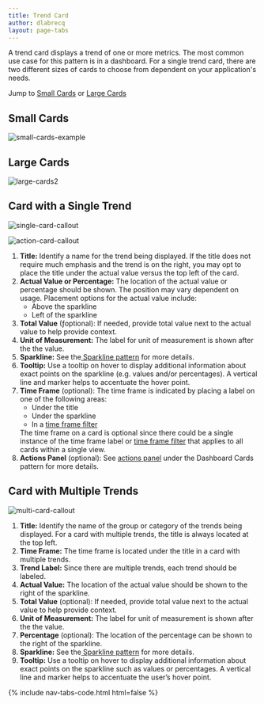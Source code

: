 ```yaml
---
title: Trend Card
author: dlabrecq
layout: page-tabs
---
```

<div class="tab-content">
  <div role="tabpanel" class="tab-pane active" id="overview">
    <p>A trend card displays a trend of one or more metrics. The most common use case for this pattern is in a dashboard. For a single trend card, there are two different sizes of cards to choose from dependent on your application's needs.</p>
    <p>Jump to <a href="#example-overview-1">Small Cards</a> or <a href="#example-overview-2">Large Cards</a></p>
    <h2 id="example-overview-1">Small Cards</h2>
    <p><img src="{{site.baseurl}}assets/img/small-cards-example.png" alt="small-cards-example"/></p>
    <h2 id="example-overview-2">Large Cards</h2>
    <p><img src="{{site.baseurl}}assets/img/large-cards2.png" alt="large-cards2"/></p>
  </div>
  <div role="tabpanel" class="tab-pane" id="design">
    <h2>Card with a Single Trend</h2>
    <div class="row">
      <div class="col-md-7 col-lg-5">
        <p><img src="{{site.baseurl}}assets/img/single-card-callout.png" alt="single-card-callout"/></p>
        <p><img src="{{site.baseurl}}assets/img/action-card-callout.png" alt="action-card-callout"/></p>
      </div>
      <div class="col-md-5 col-lg-7">
        <ol>
          <li><b>Title:</b> Identify a name for the trend being displayed. If the title does not require much emphasis and the trend is on the right, you may opt to place the title under the actual value versus the top left of the card.</li>
          <li><b>Actual Value or Percentage:</b> The location of the actual value or percentage should be shown. The position may vary dependent on usage. Placement options for the actual value include:
            <ul>
              <li>Above the sparkline</li>
              <li>Left of the sparkline</li>
            </ul>
          </li>
          <li><b>Total Value</b> (ƒoptional): If needed, provide total value next to the actual value to help provide context.</li>
          <li><b>Unit of Measurement:</b> The label for unit of measurement is shown after the the value.</li>
          <li><b>Sparkline:</b> See the<a href="{{ site.baseurl}}pattern-library/data-visualization/sparkline/"> Sparkline pattern</a> for more details.</li>
          <li><b>Tooltip:</b> Use a tooltip on hover to display additional information about exact points on the sparkline (e.g. values and/or percentages). A vertical line and marker helps to accentuate the hover point.</li>
          <li><b>Time Frame</b> (optional): The time frame is indicated by placing a label on one of the following areas:
            <ul>
              <li>Under the title</li>
              <li>Under the sparkline</li>
              <li>In a <a href="{{ site.baseurl}}pattern-library/cards/dashboard-card/#dashboard-card-time-frame-filter">time frame filter</a></li>
            </ul>
            The time frame on a card is optional since there could be a single instance of the time frame label or <a href="{{ site.baseurl}}pattern-library/cards/dashboard-card/#dashboard-card-time-frame-filter">time frame filter</a> that applies to all cards within a single view.
          </li>
          <li><b>Actions Panel</b> (optional): See <a href="{{ site.baseurl}}pattern-library/cards/dashboard-card/#dashboard-card-actions-panel"> actions panel</a> under the Dashboard Cards pattern for more details.</li>
        </ol>
      </div>
    </div>
    <h2>Card with Multiple Trends</h2>
    <div class="row">
      <div class="col-md-7 col-lg-5">
        <img src="{{site.baseurl}}assets/img/multi-card-callout.png" alt="multi-card-callout"/>
      </div>
      <div class="col-md-5 col-lg-7">
        <ol>
          <li><b>Title:</b> Identify the name of the group or category of the trends being displayed. For a card with multiple trends, the title is always located at the top left.</li>
          <li><b>Time Frame:</b> The time frame is located under the title in a card with multiple trends.</li>
          <li><b>Trend Label:</b> Since there are multiple trends, each trend should be labeled.</li>
          <li><b>Actual Value:</b> The location of the actual value should be shown to the right of the sparkline.</li>
          <li><b>Total Value</b> (optional): If needed, provide total value next to the actual value to help provide context.</li>
          <li><b>Unit of Measurement:</b> The label for unit of measurement is shown after the the value.</li>
          <li><b>Percentage</b> (optional): The location of the percentage can be shown to the right of the sparkline.</li>
          <li><b>Sparkline:</b> See the<a href="{{ site.baseurl}}pattern-library/data-visualization/sparkline/"> Sparkline pattern</a> for more details.</li>
          <li><b>Tooltip:</b> Use a tooltip on hover to display additional information about exact points on the sparkline such as values or percentages. A vertical line and marker helps to accentuate the user’s hover point.</li>
        </ol>
      </div>
    </div>
  </div>
  <div role="tabpanel" class="tab-pane" id="code">
    {% include nav-tabs-code.html html=false %}
    <div class="tab-content">
      <div role="tabpanel" class="tab-pane nested active" id="angular">
        <div ng-app="docsApp" ng-controller="DocsController" class="content">
          <div ng-include src="'/components/angular-patternfly/dist/docs/partials/api/patternfly.card.directive.pfCard - Trends.html'"></div>
        </div>
      </div>
    </div>
  </div>
</div>
